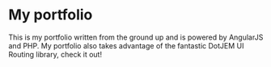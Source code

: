 My portfolio
=========
This is my portfolio written from the ground up and is powered by AngularJS and PHP.
My portfolio also takes advantage of the fantastic DotJEM UI Routing library, check it out!
